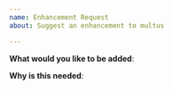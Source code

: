 ```yaml
---
name: Enhancement Request
about: Suggest an enhancement to multus

---
```

<!-- Please only use this template for submitting enhancement requests -->

**What would you like to be added**:

**Why is this needed**:
